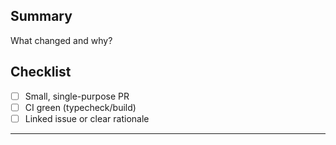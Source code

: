 ## Summary
What changed and why?

## Checklist
- [ ] Small, single-purpose PR
- [ ] CI green (typecheck/build)
- [ ] Linked issue or clear rationale

---

<!-- For VS Code fork changes, see: https://github.com/microsoft/vscode/wiki/How-to-Contribute -->
